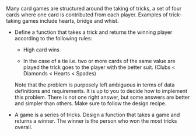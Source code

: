 Many card games are structured around the taking of tricks, a set of four cards where one card is contributed from each player. Examples of trick-taking games include hearts, bridge and whist.

* Define a function that takes a trick and returns the winning player according to the following rules:

  * High card wins
  
  * In the case of a tie i.e. two or more cards of the same value are played the trick goes to the player with the better suit. (Clubs < Diamonds < Hearts < Spades)

  Note that the problem is purposely left ambiguous in terms of data definitions and requirements. It is up to you to decide how to implement this problem. There is not one right answer, but some answers are better and simpler than others. Make sure to follow the design recipe.
    
* A game is a series of tricks. Design a function that takes a game and returns a winner. The winner is the person who won the most tricks overall.
